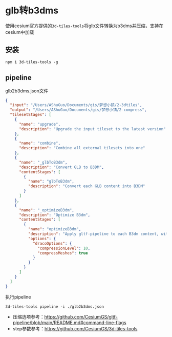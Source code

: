 # glb转b3dms

使用cesium官方提供的`3d-tiles-tools`将glb文件转换为b3dms并压缩，支持在cesium中加载

## 安装

```shell
npm i 3d-tiles-tools -g
```

## pipeline

glb2b3dms.json文件

```json
{
  "input": "/Users/AShuGuo/Documents/gis/梦想小镇/2-3dtiles",
  "output": "/Users/AShuGuo/Documents/gis/梦想小镇/2-compress",
  "tilesetStages": [
    {
      "name": "upgrade",
      "description": "Upgrade the input tileset to the latest version"
    },
    {
      "name": "combine",
      "description": "Combine all external tilesets into one"
    },
    {
      "name": "_glbToB3dm",
      "description": "Convert GLB to B3DM",
      "contentStages": [
        {
          "name": "glbToB3dm",
          "description": "Convert each GLB content into B3DM"
        }
      ]
    },
    {
      "name": "_optimizeB3dm",
      "description": "Optimize B3dm",
      "contentStages": [
        {
          "name": "optimizeB3dm",
          "description": "Apply gltf-pipeline to each B3dm content, with the given options",
          "options": {
            "dracoOptions": {
              "compressionLevel": 10,
              "compressMeshes": true
            }
          }
        }
      ]
    }
  ]
}
```

执行pipeline

```shell
3d-tiles-tools pipeline -i ./glb2b3dms.json
```

- 压缩选项参考：https://github.com/CesiumGS/gltf-pipeline/blob/main/README.md#command-line-flags
- step参数参考：https://github.com/CesiumGS/3d-tiles-tools
